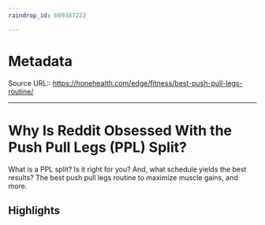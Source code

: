 ```yaml
---
raindrop_id: 669387223

---
```


# Metadata
Source URL:: https://honehealth.com/edge/fitness/best-push-pull-legs-routine/


---
# Why Is Reddit Obsessed With the Push Pull Legs (PPL) Split?

What is a PPL split? Is it right for you? And, what schedule yields the best results? The best push pull legs routine to maximize muscle gains, and more.

## Highlights

